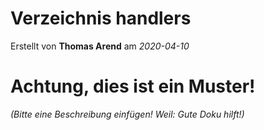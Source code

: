 # Verzeichnis handlers

Erstellt von **Thomas Arend** am *2020-04-10*

# Achtung, dies ist ein **Muster!**

*(Bitte eine Beschreibung einfügen! Weil: Gute Doku hilft!)*

